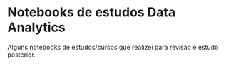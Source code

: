 # Notebooks de estudos Data Analytics
Alguns notebooks de estudos/cursos que realizei para revisão e estudo posterior.

